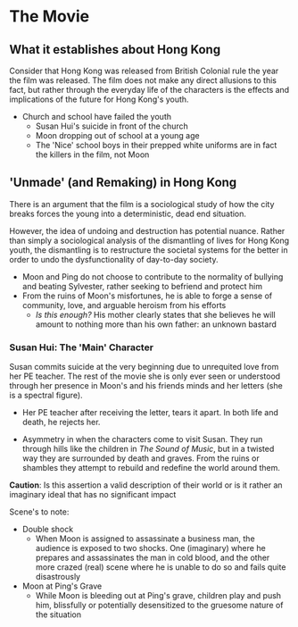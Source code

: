 # The Movie

## What it establishes about Hong Kong

Consider that Hong Kong was released from British Colonial rule the year the film was released. The film does not make any direct allusions to this fact, but rather through the everyday life of the characters is the effects and implications of the future for Hong Kong's youth.

- Church and school have failed the youth
	- Susan Hui's suicide in front of the church
	- Moon dropping out of school at a young age
	- The 'Nice' school boys in their prepped white uniforms are in fact the killers in the film, not Moon

## 'Unmade' (and Remaking) in Hong Kong

There is an argument that the film is a sociological study of how the city breaks forces the young into a deterministic, dead end situation.

However, the idea of undoing and destruction has potential nuance. Rather than simply a sociological analysis of the dismantling of lives for Hong Kong youth, the dismantling is to restructure the societal systems for the better in order to undo the dysfunctionality of day-to-day society.

- Moon and Ping do not choose to contribute to the normality of bullying and beating Sylvester, rather seeking to befriend and protect him
- From the ruins of Moon's misfortunes, he is able to forge a sense of community, love, and arguable heroism from his efforts
	- *Is this enough?* His mother clearly states that she believes he will amount to nothing more than his own father: an unknown bastard

### Susan Hui: The 'Main' Character

Susan commits suicide at the very beginning due to unrequited love from her PE teacher. The rest of the movie she is only ever seen or understood through her presence in Moon's and his friends minds and her letters (she is a spectral figure).

- Her PE teacher after receiving the letter, tears it apart. In both life and death, he rejects her.

- Asymmetry in when the characters come to visit Susan. They run through hills like the children in *The Sound of Music*, but in a twisted way they are surrounded by death and graves. From the ruins or shambles they attempt to rebuild and redefine the world around them.

**Caution**: Is this assertion a valid description of their world or is it rather an imaginary ideal that has no significant impact

Scene's to note:
- Double shock
	- When Moon is assigned to assassinate a business man, the audience is exposed to two shocks. One (imaginary) where he prepares and assassinates the man in cold blood, and the other more crazed (real) scene where he is unable to do so and fails quite disastrously
- Moon at Ping's Grave
	- While Moon is bleeding out at Ping's grave, children play and push him, blissfully or potentially desensitized to the gruesome nature of the situation
